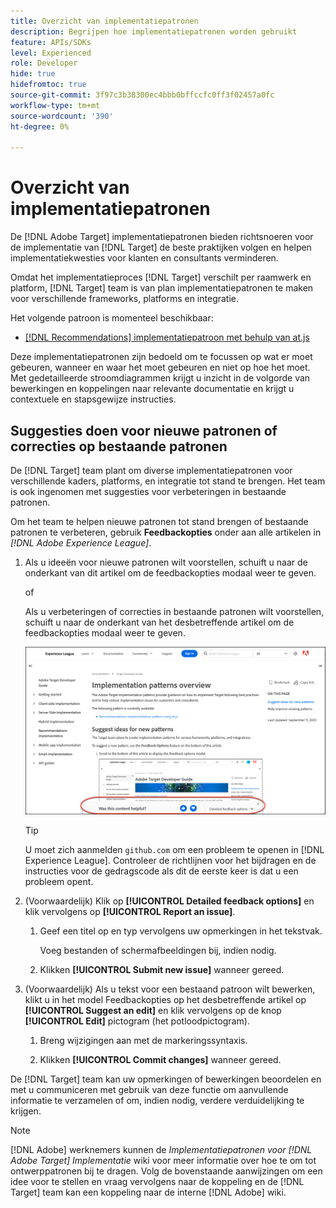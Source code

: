 ```yaml
---
title: Overzicht van implementatiepatronen
description: Begrijpen hoe implementatiepatronen worden gebruikt
feature: APIs/SDKs
level: Experienced
role: Developer
hide: true
hidefromtoc: true
source-git-commit: 3f97c3b38300ec4bbb0bffccfc0ff3f02457a0fc
workflow-type: tm+mt
source-wordcount: '390'
ht-degree: 0%

---
```


# Overzicht van implementatiepatronen

De [!DNL Adobe Target] implementatiepatronen bieden richtsnoeren voor de implementatie van [!DNL Target] de beste praktijken volgen en helpen implementatiekwesties voor klanten en consultants verminderen.

Omdat het implementatieproces [!DNL Target] verschilt per raamwerk en platform, [!DNL Target] team is van plan implementatiepatronen te maken voor verschillende frameworks, platforms en integratie.

Het volgende patroon is momenteel beschikbaar:

* [[!DNL Recommendations] implementatiepatroon met behulp van at.js](/help/dev/patterns/recs-atjs/recs-implementation-pattern-atjs.md)

Deze implementatiepatronen zijn bedoeld om te focussen op wat er moet gebeuren, wanneer en waar het moet gebeuren en niet op hoe het moet. Met gedetailleerde stroomdiagrammen krijgt u inzicht in de volgorde van bewerkingen en koppelingen naar relevante documentatie en krijgt u contextuele en stapsgewijze instructies.

## Suggesties doen voor nieuwe patronen of correcties op bestaande patronen

De [!DNL Target] team plant om diverse implementatiepatronen voor verschillende kaders, platforms, en integratie tot stand te brengen. Het team is ook ingenomen met suggesties voor verbeteringen in bestaande patronen.

Om het team te helpen nieuwe patronen tot stand brengen of bestaande patronen te verbeteren, gebruik **Feedbackopties** onder aan alle artikelen in *[!DNL Adobe Experience League]*.

1. Als u ideeën voor nieuwe patronen wilt voorstellen, schuift u naar de onderkant van dit artikel om de feedbackopties modaal weer te geven.

   of

   Als u verbeteringen of correcties in bestaande patronen wilt voorstellen, schuift u naar de onderkant van het desbetreffende artikel om de feedbackopties modaal weer te geven.

   ![Model met feedbackopties in Experience League](/help/dev/patterns/assets/feedback-options.png)

   >[!TIP]
   >
   >U moet zich aanmelden `github.com` om een probleem te openen in [!DNL Experience League]. Controleer de richtlijnen voor het bijdragen en de instructies voor de gedragscode als dit de eerste keer is dat u een probleem opent.

1. (Voorwaardelijk) Klik op **[!UICONTROL Detailed feedback options]** en klik vervolgens op **[!UICONTROL Report an issue]**.

   1. Geef een titel op en typ vervolgens uw opmerkingen in het tekstvak.

      Voeg bestanden of schermafbeeldingen bij, indien nodig.

   1. Klikken **[!UICONTROL Submit new issue]** wanneer gereed.

1. (Voorwaardelijk) Als u tekst voor een bestaand patroon wilt bewerken, klikt u in het model Feedbackopties op het desbetreffende artikel op **[!UICONTROL Suggest an edit]** en klik vervolgens op de knop **[!UICONTROL Edit]** pictogram (het potloodpictogram).

   1. Breng wijzigingen aan met de markeringssyntaxis.

   1. Klikken **[!UICONTROL Commit changes]** wanneer gereed.

De [!DNL Target] team kan uw opmerkingen of bewerkingen beoordelen en met u communiceren met gebruik van deze functie om aanvullende informatie te verzamelen of om, indien nodig, verdere verduidelijking te krijgen.

>[!NOTE]
>
>[!DNL Adobe] werknemers kunnen de *Implementatiepatronen voor [!DNL Adobe Target] Implementatie* wiki voor meer informatie over hoe te om tot ontwerppatronen bij te dragen. Volg de bovenstaande aanwijzingen om een idee voor te stellen en vraag vervolgens naar de koppeling en de [!DNL Target] team kan een koppeling naar de interne [!DNL Adobe] wiki.













